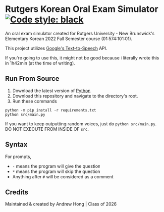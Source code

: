 # Rutgers Korean Oral Exam Simulator [![Code style: black](https://img.shields.io/badge/code%20style-black-000000.svg)](https://github.com/psf/black)
An oral exam simulator created for Rutgers University - New Brunswick's Elementary Korean
2022 Fall Semester course (01:574:101:01).

This project utilizes [Google's Text-to-Speech](https://gtts.readthedocs.io/en/latest/) API.

If you're going to use this, it might not be good because i literally wrote this in 1h42min
(at the time of writing).

## Run From Source
1. Download the latest version of [Python](https://www.python.org/downloads/)
2. Download this repository and navigate to the directory's root.
3. Run these commands
```
python -m pip install -r requirements.txt
python src/main.py
```

If you want to keep outputting random voices, just do `python src/main.py`.
DO NOT EXECUTE FROM INSIDE OF `src`.

## Syntax

For prompts,
 - `-` means the program will give the question
 - `*` means the program will skip the question
 - Anything after `#` will be considered as a comment

## Credits

Maintained & created by Andrew Hong | Class of 2026
